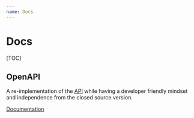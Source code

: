 ```yaml
---
name: Docs
---
```


# Docs

<!-- `[TOC]` -->
[TOC]

## OpenAPI

A re-implementation of the [API](https://api.serversmp.xyz) while having a developer friendly mindset and independence from the closed source version.

[Documentation](/openapi)